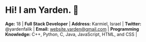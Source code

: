 # Hi! I am Yarden. 👋
<!-- I'm 18 year old, Full Stack Developer, I know a wide range of programming languages such as C++, Python, C, Java, JavaScript, HTML, and CSS.-->

**Age:** 18 | **Full Stack Developer** | **Address:** Karmiel, Israel | **Twitter:** @yardenfalik | **Email:** website.yarden@gmail.com | **Programming Knowledge:** C++, Python, C, Java, JavaScript, HTML, and CSS |

<!--
**yardenfalik/yardenfalik** is a ✨ _special_ ✨ repository because its `README.md` (this file) appears on your GitHub profile.

Here are some ideas to get you started:

- 🔭 I’m currently working on ...
- 🌱 I’m currently learning ...
- 👯 I’m looking to collaborate on ...
- 🤔 I’m looking for help with ...
- 💬 Ask me about ...
- 📫 How to reach me: ...
- 😄 Pronouns: ...
- ⚡ Fun fact: ...
-->
